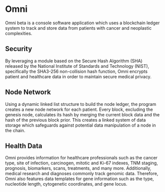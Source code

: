 # Omni

Omni beta is a console software application which uses a blockchain ledger system to track and store data from patients with cancer and neoplastic complexities.

## Security

By leveraging a module based on the Secure Hash Algorithm (SHA) released by the National Institute of Standards and Technology (NIST), specifically the SHA3-256 non-collision hash function, Omni encrypts patient and healthcare data in order to maintain secure medical privacy.

## Node Network

Using a dynamic linked list structure to build the node ledger, the program creates a new node network for each patient. Every block, excluding the genesis node, calculates its hash by merging the current block data and the hash of the previous block prior. This creates a linked system of data storage which safeguards against potential data manipulation of a node in the chain.

## Health Data

Omni provides information for healthcare professionals such as the cancer type, site of infection, carcinogen, mitotic and Ki-67 indexes, TNM staging, prognosis, biomarkers, scans, treatments, and many more. Additionally, medical research and diagnoses commonly track genomic data. Therefore, Omni also features data templates for gene information such as the type, nucleotide length, cytogenetic coordinates, and gene locus.
